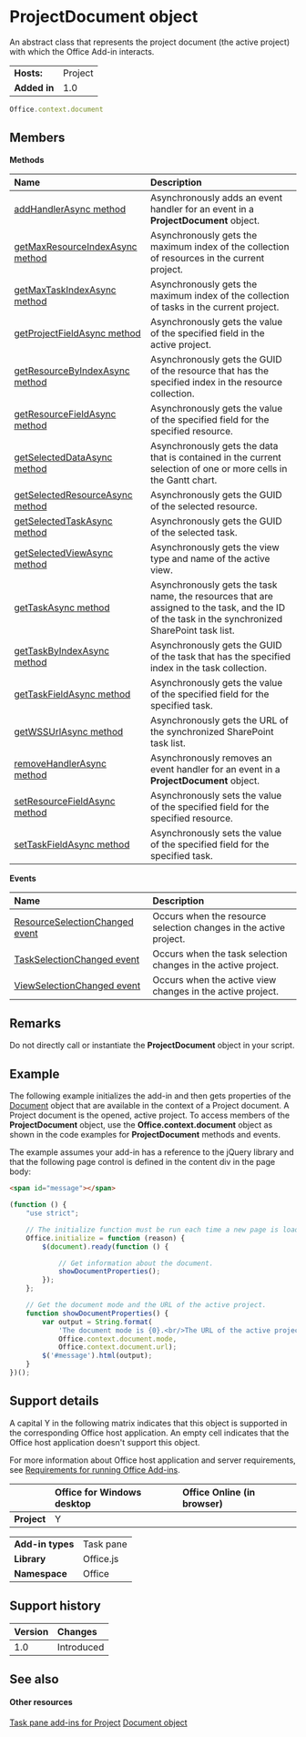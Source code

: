 

# ProjectDocument object
An abstract class that represents the project document (the active project) with which the Office Add-in interacts.

|||
|:-----|:-----|
|**Hosts:**|Project|
|**Added in**|1.0|

```js
Office.context.document
```


## Members


**Methods**


|**Name**|**Description**|
|:-----|:-----|
|[addHandlerAsync method](/reference/shared/projectdocument.addhandlerasync.md)|Asynchronously adds an event handler for an event in a  **ProjectDocument** object.|
|[getMaxResourceIndexAsync method](/reference/shared/projectdocument.getmaxresourceindexasync.md)|Asynchronously gets the maximum index of the collection of resources in the current project.|
|[getMaxTaskIndexAsync method](/reference/shared/projectdocument.getmaxtaskindexasync.md)|Asynchronously gets the maximum index of the collection of tasks in the current project.|
|[getProjectFieldAsync method](/reference/shared/projectdocument.getprojectfieldasync.md)|Asynchronously gets the value of the specified field in the active project.|
|[getResourceByIndexAsync method](/reference/shared/projectdocument.getresourcebyindexasync.md)|Asynchronously gets the GUID of the resource that has the specified index in the resource collection.|
|[getResourceFieldAsync method](/reference/shared/projectdocument.getresourcefieldasync.md)|Asynchronously gets the value of the specified field for the specified resource.|
|[getSelectedDataAsync method](/reference/shared/projectdocument.getselecteddataasync.md)|Asynchronously gets the data that is contained in the current selection of one or more cells in the Gantt chart.|
|[getSelectedResourceAsync method](/reference/shared/projectdocument.getselectedresourceasync.md)|Asynchronously gets the GUID of the selected resource.|
|[getSelectedTaskAsync method](/reference/shared/projectdocument.getselectedtaskasync.md)|Asynchronously gets the GUID of the selected task.|
|[getSelectedViewAsync method](/reference/shared/projectdocument.getselectedviewasync.md)|Asynchronously gets the view type and name of the active view.|
|[getTaskAsync method](/reference/shared/projectdocument.gettaskasync.md)|Asynchronously gets the task name, the resources that are assigned to the task, and the ID of the task in the synchronized SharePoint task list.|
|[getTaskByIndexAsync method](/reference/shared/projectdocument.gettaskbyindexasync.md)|Asynchronously gets the GUID of the task that has the specified index in the task collection.|
|[getTaskFieldAsync method](/reference/shared/projectdocument.gettaskfieldasync.md)|Asynchronously gets the value of the specified field for the specified task.|
|[getWSSUrlAsync method](/reference/shared/projectdocument.getwssurlasync.md)|Asynchronously gets the URL of the synchronized SharePoint task list.|
|[removeHandlerAsync method](/reference/shared/projectdocument.removehandlerasync.md)|Asynchronously removes an event handler for an event in a  **ProjectDocument** object.|
|[setResourceFieldAsync method](/reference/shared/projectdocument.setresourcefieldasync.md)|Asynchronously sets the value of the specified field for the specified resource.|
|[setTaskFieldAsync method](/reference/shared/projectdocument.settaskfieldasync.md)|Asynchronously sets the value of the specified field for the specified task.|

**Events**


|**Name**|**Description**|
|:-----|:-----|
|[ResourceSelectionChanged event](/reference/shared/projectdocument.resourceselectionchanged.event.md)|Occurs when the resource selection changes in the active project.|
|[TaskSelectionChanged event](/reference/shared/projectdocument.taskselectionchanged.event.md)|Occurs when the task selection changes in the active project.|
|[ViewSelectionChanged event](/reference/shared/projectdocument.viewselectionchanged.event.md)|Occurs when the active view changes in the active project.|

## Remarks

Do not directly call or instantiate the  **ProjectDocument** object in your script.


## Example

The following example initializes the add-in and then gets properties of the [Document](/reference/shared/document.md) object that are available in the context of a Project document. A Project document is the opened, active project. To access members of the **ProjectDocument** object, use the **Office.context.document** object as shown in the code examples for **ProjectDocument** methods and events.

The example assumes your add-in has a reference to the jQuery library and that the following page control is defined in the content div in the page body:




```HTML
<span id="message"></span>
```




```js
(function () {
    "use strict";

    // The initialize function must be run each time a new page is loaded.
    Office.initialize = function (reason) {
        $(document).ready(function () {

            // Get information about the document.
            showDocumentProperties();
        });
    };

    // Get the document mode and the URL of the active project.
    function showDocumentProperties() {
        var output = String.format(
            'The document mode is {0}.<br/>The URL of the active project is {1}.',
            Office.context.document.mode,
            Office.context.document.url);
        $('#message').html(output);
    }
})();
```


## Support details


A capital Y in the following matrix indicates that this object is supported in the corresponding Office host application. An empty cell indicates that the Office host application doesn't support this object.

For more information about Office host application and server requirements, see [Requirements for running Office Add-ins](../../docs/overview/requirements-for-running-office-add-ins.md).


||**Office for Windows desktop**|**Office Online (in browser)**|
|:-----|:-----|:-----|
|**Project**|Y||

|||
|:-----|:-----|
|**Add-in types**|Task pane|
|**Library**|Office.js|
|**Namespace**|Office|

## Support history


|**Version**|**Changes**|
|:-----|:-----|
|1.0|Introduced|

## See also



#### Other resources


[Task pane add-ins for Project](../../docs/project/project-add-ins.md)
[Document object](/reference/shared/document.md)

